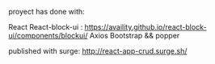 proyect has done with:
  
  React
  React-block-ui : https://availity.github.io/react-block-ui/components/blockui/
  Axios
  Bootstrap && popper

published with surge:
  http://react-app-crud.surge.sh/